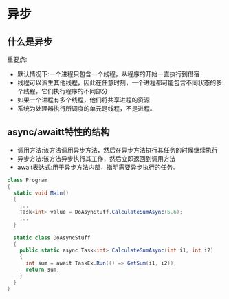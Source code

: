 # 异步
## 什么是异步
重要点:  
- 默认情况下:一个进程只包含一个线程，从程序的开始一直执行到借宿
- 线程可以派生其他线程，因此在任意时刻，一个进程都可能包含不同状态的多个线程，它们执行程序的不同部分  
- 如果一个进程有多个线程，他们将共享进程的资源
- 系统为处理器执行所调度的单元是线程，不是进程。  
## async/awaitt特性的结构
- 调用方法:该方法调用异步方法，然后在异步方法执行其任务的时候继续执行
- 异步方法:该方法异步执行其工作，然后立即返回到调用方法  
- await表达式:用于异步方法内部，指明需要异步执行的任务。  
```c#
class Program
{
  static void Main()
  {
    ...
    Task<int> value = DoAsynStuff.CalculateSumAsync(5,6);
    ...
  }
  
  static class DoAsyncStuff
  {
    public static async Task<int> CalculateSumAsync(int i1, int i2)
    {
      int sum = await TaskEx.Run(() => GetSum(i1, i2));
      return sum;
    }
  }
}
```
